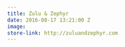 ```yaml
---
title: Zulu & Zephyr
date: 2016-08-17 13:21:00 Z
image: 
store-link: http://zuluandzephyr.com
---
```


